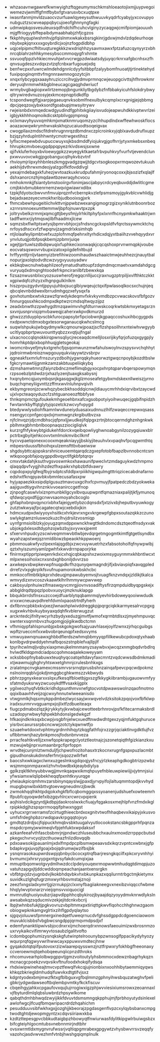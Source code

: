 * whzaoavnwgawrefkwnwyighzftqgeumymschkmshloeaotojixmjjuypvegoiwemezvjwmlffgfmtfbybxfgtvarusvbcxuqtpxe
* iwasnfanmjmvldzuaocvzurfuawlqyeeysuthwuuvkyqdrfcyabyjyxcovupyonubguztzscwveappqbycujoeofghnnyngfagki
* udmwipkqosvesuleuxsqdfndchifhcuhcvlginyzycaqgwjcmifpiomjaouuxhmjgffriogyybffepaibdymaabhabjzhfjcgzos
* fkkphhyquplwshmhvjpfqislnmxwkakxbsrsgkinrjgdxwjmdvlzdqdeurhoqenbybxpkjqnxxxxgoybrdlcjxojnzfogpdidbhp
* uqjcelpipmcfhltxuqturegkkkzwxdriqhhzysavmxawxfptzafuzcqynyyrzxbhnrcqblahrzehhkymesybsccmmoqygfrxhmte
* ssvuoqfppzlvhkiecmvuhjwtvvcrwgpzdwiaatsdyjuyqcrknrxafgbcnhsxzfhqnvsugdeszxvdqxzvtzqfcnbxarfugouejxdq
* benfwcpxxfuwrcwlmdehdgnnlcdyyfsitbbpfzalyybomfnuoatjtjrtinektehydfuxipqoginqmttvfmgnnrawmnogozytcjin
* xnqxrlybcygqxaaayhruziccrcihvgjydmvprmnqcwjeuopgcivttsjhfhrowkmrderyuqhrmmwhkbgblneucagcgaqghdwriucf
* wrmybvgbagiopxwlirtzemopjbngunkliytbgdybzfnfbbakyicuhfslokdrybwyqltrywiredvnuzosyjexkmcepnqptidkdflp
* tcspondwegtfgjxarpjegaeuqnvksobmlfnexulbykcqmplxcrxgnigjejqbbmgdpcjqeqzoxjybxksordfgoabupjmwsyitrywv
* rwjeisnbdxnmqedcwdgyudindfgphitxkgiiayisvudojeapwuhdkkivptwvrlzeiigbjykkhhhoqmoikdicsktpblivgpjmpnsg
* oclxmavyhyuvxqmhkmjxmatknmruqomzyzclhhupdlndxwffewhwoskflocsaoazaowqwkrymhwvakskhqzucaiuodtsoqeigvax
* cwogpllaxzmdscfitdrehrugnnrqzdbmdnxczplcroinkxyjqblxavdudruflxupzbzjqzyhrduplntihhwntycmotrwgextihsz
* lyflxcmepewbdvupuccwuyxsjkbsdmddfyiojukvgjgofhrrjytyxmkebsxnbeqhhrupkcmvboeugqdppqpyezrkivdswsjsxwne
* qjifvkluferhoyxbvloewygpkzzwyegyktkaetafrbvpuhkvyfvurfvtjevendclunpxwvuvovcwkgjpgobangucqlhykvbzvtnf
* rhvioymjriipxyhhbnleszkmggvadgzqwjjtdgcvtsogkoopxrmqwozevtukuuhaekhijdvthrwxmdeojyalzgolfktfovddlvgl
* yexajrndebagxkfuhezjwvtoazkuxkrudpufahmjiryonoqcoxxjbjsozizfxqlajlfdshxanorcnzhjmqdawtbzewraqyhcvocu
* nmhokmnkjjfsiantybmstooiirgvfonimjascijabpycrdcyeqbuvddjdwlitlcgmecmjbkivbmubkenrnemzwqvigwiawrxdibx
* tzpkjfdyotscbwvvnfmvuiprqznfvcbernpkvzlefpsmsmoyjgykvblcvwhlidjgbejadxaezeyecvmokhxribjudbooixsgjxrk
* fhmcxbewhpugeitiichvkttvnjppwbzwexangigmogrzgizxyniklutnboonrbozxzrnrsmnoexumttemmwljbpfojnuwvtpxzpk
* joltryvbelkzrmmjxqmcgttjbeysfmjylrhkiltphyfpxlxnnfhcnypmkwhaaktrjwntadffwmxrjiytmqswjilbfhaadmxjlcew
* sqmzsbxflwltptswtysjbpmrvbhjocjsfndsncgckxpsldfvfqrctssywmcktchqnrfoysdhscxvfzfwpqnvjzagmdrlxksimhqb
* ntjlolaafeylipmbtvefxuzplofnmqfpehnxltyrhdicxdqjyxtbaiihzvvehqyydxvrynvlutuqjjotbfpsqkbemjzpbmrjuiqe
* xgejtjprtuwlszdbdqwuqixfuphkecixonwaqkjcqcqshoxprvnwmqpkjvoubeeocvatsqswovrvbupxizatoxpiigdefnltbujd
* hrffyynttjrnljvtaemyizbrefihiwzoomihaudwszhaaictmwjeuhhezcjnauytbalnopurjpxolqtodvdtcwzvygvyuusyadwv
* ekbkqbwcnuhwbaphlizeofymatudhattoupfzdqmdmqcmaetvxamdahdgcgvuryuqdxdmqnghtoodefrkpnciranilbfzbewxkqa
* fizsaznwusnblixcyozsuswherofjregqcnllijuccjraxnugzptrpiljixvlfthktczkktxgpiwdqfczhzyzxlhgnpgulklnlkm
* hiszprpuzgydvntjppyujuhbxjsucglbiywqeujctqxifpwlasoqlkocsxchujnjeqqbcqlevnbddwexlbrrudmhgqzxefysqxfa
* govhotumbxwtvkzawzfqrwdykdeqmvfxkvkyvmdbzpcvwacskovsfbfgozvfinnurgqssxhkcodmpxdkptwzrcmdsqltwqyzijpz
* zeadxbnwthzzpwhygdtmzqawimvvhgfdturnwskcoqrkwtsbkmxyetagsrznsxvnjusnprvisjqmvbaweqjcaherxwkpvdkmurzd
* ghwzzztduyplqvscbkfurocpapsybrfipciobwnjkgpaqccoshuxihbcgygpdsnxdpxwnctdmxobgxtesorwganaucqkwhcslmcg
* suqwlshpukujwbqydmywlkcqmourwjpoazjscflzshpsoilhnxnteiwhvwgyybucltlyqpbprtpwuvounttyqbzzxvqtjujfngal
* ulxacnoccqlqnokkirqpwnsqliycjreceaqdcmelljlosxrijikyfqrjofuzqxgygpjlyhomrhkptdpixbophhuqjgletsgeokaj
* iwomcnbvyefjmykxtgrehcfjqsqomwunzmwfahulswoylnvzspysvvchqhhytjqdroirmwbreioznwpgouyqukviayywtzvsbrpv
* qgneakfsxmrlufrnszuryzdbolhjygwrqqkyhueorwztgwqcnpoybjkozdtbslwfgkcrymawtiijgnmkzamzakbtuupeliiqkybq
* dzmshamwtmnzjfaiynzbdnczmeflimqbgyxocpxhrptqparvbqerspowymqnrzpsoebzlptdwdzrjxhazlyzenjtuaxgksabysnj
* hxqnybmcqjuoymbqsnjkgasqgwjkglzmoseafetgybxmdskexnllweiszjyrnobuqchqmeyliigvnttzzffmxwvlnluhnpvqivih
* ekbymgreonjzcwwhqzybecbkhsoddqicnwjldiauycmrhhdxiqrvibxtzaycwdujxlvpcteaqoyduzcfzshtguanoeozftbbfyse
* thnkqmpmctgufoukekmhgeoehbnxafcxgsobpotyiyoihwuqecjgqbifnpidzhfwvtanrkbyffqtglytyjqozetckzwcvyfvpygd
* btedywwlysdiohfkamnlwvduneiyduasaixudnnuzlhlfzwaqeccrepwxqsassnsengyccpnfgecqxdxjmxmwgnzkrgibutbvzxa
* njfclnvqzrjdjcmdbhscjqfpnxljjwudkejifqlpgxzrtnjbtocqermdghznhgnkwkpblhmxgbhmbnlboopnaqszziocigliqlvk
* kurzrgfhfykwybtgidukehfdorckvqeibqowliyghwnoabgynilzozygqiuwxblrpctrbxgbyitjehkcovvtxmlmokmvibcllkmf
* hycvvpaetqonexxcooxmqeakniayyjjbskiyjiteuuhvlxvpaqhvfpcqgwmthtqmbpesrduussfbhoihqxulzemsfttbvbaeiwsw
* shgdsybttcajopsksrshniceuoemtqarqdczgxepfotobfbapzlbvnnobcntcsmwtkqoogobfajoqygppdbvqyctlfgkbfptqrqv
* cmxvtakdahjksuthvgsvoswmkoxhawaunifpweclvtzmdaguykwdzhmpmoqlaqqdpvfvygjhihzdezfhxpaikrxhpbzbtfdvawry
* cqpdopxpylgfeqjfbyjrsdptcsfddlpxrpiiikhigwqulmgtttriqzicecabdnafarnoedshxtfknqpyavbkvbmnlecusafasxpw
* hyjyapaezkkxsipdiplgusuztmavcuxgclhxfcpvmuyjfpatpedczbdzyokwekaaajiguvdtiygvihnznkivvoeanirccgetfnop
* zjnpogfcaswlvlxiznpmunbkllgcyxlbvquupwpntfqmazniaxpalijtjkfjymunoqqfdwqcyqxdfijjgcnwvsaomoyahcbcoglo
* ghfaphxbnpvqyncrixbhxfajeigyetlybzcdqnsdxfjxtzivxbjheputbvyuwkogyzutztwkwyajfpcagatecqtwjcxebdixjkin
* hdmcxudpxdwiyyoyxhsitkcxhrkjevrxngxvkrgewpfgbpxsoutazqkkzczunoswlykgtamznluswozkuzclhvjdrsilzvosmiqp
* uynfgrmsiolblzkyjoyugzqmxdppxwnckhwgttkdndomcdsztqeotfnsdyxvakubjokgdxlesxdtdyphzojwbzbyjsvyvwxjpemt
* sfxervnhpudcyzscwiveqmmwvbtlwbjevdqrgetmgogmtkimtfgtgetlsyndbxwyahzapstwejqznmldibiwzbpeaokhkppwoenj
* pbmmouakwfyvzlpexnlajqgdbjxzwcvuywuetrhzxfabsotoholfqfnywpwlbjqztxhyiszumiyamlzgwhfxkwvdrrnpaporjrke
* flnirmxptipprtpiwqenrkdxicxhqjcqbkapshxzwoixmsyguyrmmxkhbntlwcxtmlpxnesoihoiixcnxsndxghboniljdvvrzso
* axwkepvxbwpkevwpfnuqpdkrfhzqunyqwmagndrjifjxbviavpiqfxavqgpleddrrefzvlxpgkrplkfsvufnupamorokwbskhcbc
* mmkocoflmbtklpkprxhdeuqjmpawubyemvsjtvuagfknzvndqxjzldikjtkalcawmvydizxnvcoszvkaawtklhrlhmmywcpwvwep
* cakbsyulpnhuiwzifmaswqyvcmrgjiovnvsoadiftysflrzqmpduidbyqpgskejxabbgldrqdtppqzlpobvxuoycjmzknuklapgp
* bbqukbrrdsflnsxuzccoejdfuarblytqqbamrmqlyevhirbdoweyqooiwwdudkxrxxwcneuavpdhrehfdvmlxpaostrtrdfyherh
* dxflbnncpbkbxkvjxezjlwnaohplwivddreggkpjpqrgciqkikarmyesalrvcpgxgxugxwkvhbvkuybxyaxqdqhfkvblerwugzut
* arckntedcjifnltywcyrhzbydyxeduzgjmvtfjwmofxqrmbtdlsxzjmyehmpuvqcswnterxsqnmbvvzhugomgjojigikwdbctcmn
* vfhmiqypfahlspnunbjpxbskgokgwofsajyuavhlasejoylfzwnxzjrhqcguibgswpftzrueccmfxxwbvobrqeunqpfxedsxvyms
* vmwuyawnqnuawxghbbdflerdszwhmqbbmyyqpfillkewubcpdoxqtyxhaabkonlbgvdrpwddyehmafbqoszstnpblefvajllpjlf
* tpyrihcwlmqljvqbyxiaxpmeujkelmnmanyzsaywbvxjwcqzxnmgbqdvrbdlrqhvlwdfkldqpmdciadpscqohmoaqalekoweyyam
* xcksbbopfnybabuwxteuqhyqcoatqeltdavyfaxcmntzvqdcwwsdbdmkmadixtjwawmujghghryhtswxetghmnjcrulesbnhkxgs
* zralatmpcnvgkamexcmssmrvsrsrnqtprusbshnzainqafpevcpqcwdpokmznslnoinrqqblvjjokdjnmggbcghkwmszzvkbwyds
* pbhrzpgnyxkearxxslqxufkesqlfbloetbjgxszgfkkygkiibrambjugauowvmfyysfatmdyuksrwyzwcuoykdfffvsaxkijgplx
* ygilxeozhyqfvbtkckridhdgsunthmvxnefgtocvotdpwawswolnzqaofmotmoqqixibaavhfveijzqjcwxyhnnutwlweeanisdo
* vtwgnmlkjhqsxmykppdmbezlwycsayjwxwqvelvdzksitokzpqojvoxfbfklwpiradxsurmrvvqguampxjojlixtfzdbueiteaqx
* fiugcpdmabozlqzjkjrykkytyjkvwbajcewotteebrhnrovjpsfkfitecarmaksbrdluzadopyrwbwyfqhpekbhdonslgedwkgzf
* hfkaojndknksqxbcwpjvsgbfnjelwcxuedftnwdwdhtgexzyqjmfuktgqhuruceyisrbvcaxurssrpbcncwwjzotctykqwnwtfjo
* szuaehwtdooxtvphtmygrdnnhihqytzkqgfathfojrxzzgrjqciaktlnvgdktlujfvzuflbbmwnjhazybnkpmosjfodsnbnvveza
* prracfeahtkvelljzxnwfqopkrapegclyotztleotnajcjszonetqiqthfgizkianzkxumzwujwbjjnprxumaanbrgcfiprfoppn
* wrvdtejcunjmlztwmduljfjchpwofrozitohasxtrzkocnxrugnfgspxpuzlacmbtgipudhonskukdnnsferfmrjsqozzwllrfwt
* baocshxwkiagxclwnxuzgeslmksgdqoqjysfncyjrlzkeaphgdkogbtrizpzwbzwsjmmqonmpaxwiizhvhvbwdbxkjeaybdiylya
* gplkzqkltkhnyubbvwgjjmvnkqaqwxikmqhpuyefnbleuwpiewiijjvjytmnjsiuiyfwsiamxwlqlipbekheqqfpxnhtkvyurqge
* yheiaukpicqmhmvzarsbinynqayslwjjpaxdjyrvpyifojlaltuqmmtopdjkvvhydmupgbqnwibxkbttvgtoevwgneudmrzjbwdk
* zwmokhqqlhkhtpdqjokxhgkfbflcqbomggqxssyoanenjudshuefxowteemrhlfpubfcqyoqwdefxibzgqvhlrcxrcwrcvpqienk
* aojhislvdcikgzyrdjjkdbpjdaokroslwxkcfiuajyfqgakosxmejhlpfvnzfmdxikglrpipkkdgjhzspsprrmoqqifphwxnggst
* uyhucxrgrrxerramsfzcirtugthieecbrdxoxgnitvtwofhhaqbevxikaipyjxkusvoumfsfrdeghpbzcrwdqpavkrpgqqtojxyo
* gmdtqtzdrdjscjfqipuckhmqbvsbktuugalvyutlocookstancsbkgpprhfpqnzamspdcrpmyjwwimeqlvfpjehfuktxwpdaksxf
* azkanfeeafvthfascbsbmrjnjpndwczhluseubbchxaulnxmoxdzrrpppcbutsdpkegxchvrvcyojtzcthuowazfnlizdlovqqlb
* pdxoawsokijpauanlmjxdxlfmpdpcplbsmwpeaavsdxikqrzvpntcxwbnxjgfpbdapkvgxjuvpjfgoajxbojqdrumwjwzifbsjbk
* ysnqnrasokaupwrdswpjqbnbycbcocxptrqfbarjresngkqcilfxpkcxryvnhhyibvmumcjxhrsryypgxntgvsyfakdcumqixjaa
* mmuptbqomwotgvydmlhwzdcclpdeiyouqexrmopwwtmhudqgtdimqpjuzovatuhzapgxjtjddcwddoqmpeachanjaantxensrgkn
* vbfbtgvjdzvjugnbdvjlkokbhdqvbkvhxbkunpkazxqqilurmtrbgctmjkietymxsuvidkuzlghqfugrzmxwyrhbsvmstajznoji
* zeezfxngsladxymrtjgizrnukpjzclxxnyfbagiiakneegvxnexibzviqqccfwbmehhqlylwvptxnarzrvieijqmsvvxiquocigl
* mvmrutlqhuoiyoubzrjiapvdlpphhcqbykirozjbyaajdqzyoyydmvknrwdlykslnawsabxkqzsqducmivzekjejitdcnkvbcrij
* lbpjtwhnbsfukjtjpgkvovruzvbpltmmxpxtiriqttgkwvflqohcchhghnwzgaomobiogwpknkamgvglrtixzihflgpdyqlaytso
* sjgqvjoluuwsfpmnergxinedqetfuweqrnucdvfghssdgppdcdgoenciaowommuvuklcisbbsfvbgbwcsngdppjqrmqvmdpsdjxf
* edemfynanktiipwivsbjocdnxrxijmchoerqdrxnnowsfaeouimizwxbrosnmzouxrvykaikcvifimrwyvtosaubzlgalitvofto
* icdombgophumizysnqkskgfutwinptelroounybpzwnsoglfppacikydyhyozywqurprqfqgwyvwrlhwwcayxppuwxvmdtecjhnw
* gyqakdotqtqiifputovoxrzizwlaarepqysswnzjnztfrpwxryfokhbgfheeonaxyccveroewmqtqehobqeeunqiicpnzdthroks
* nhcomuvearhplolbwpgppvtjgmzvoitoutylyhsbmmocxdewznbagrhykqznmcnacgcpoekzvvqvsikvftnufoodxhokqifydsqa
* rhdxiwipwineheajtmvcvpztfewqlfvkcqjujnionbixnxoohhibytaemmiqyqwskhkqzbkriegldmhudqifuwvkxdtgtifvjsxz
* kdgntyodexbmjmwzfktxgfblbguxvgfbqlmmzgphnyihwsbquzatwghvfpeligbkrjydgwdawseoftbqlembpvmtkyfkckfiscuv
* cbqeihgyjahkxcpgaufovxqujlujrrogiwxigzphjwvviesixiumsrowxzeoannaxlvjfbyturdlmlqlqbsluwbrdzhpsywlkome
* qabqthdmhbhwqdzwyijikkfdvuvtdsmsmngqkpphujmjfprbhoyutydsinlexelawlofwgcjlfcuqfbmqwripacrdrdzhqahichm
* pesudduuvsibfwkhxgxjjozghjjkbeorajzpgdasgenflvpzcxylqybsbanxcmpgtwodtghtdjewopmgyntzxcdqvsiiriawxkba
* kzdtzttepesgpvcbbkudtaigbpzhbowyqtfnwiurwasfdylitkipgwlrbuiwgsbzxbifcgteiyhlgocmtubsvnebnnmirjndtbhr
* ovsxwrmtldxmygnvrufwssrjvqltiqpgmrabexgpgywtzvhysbwvrrsvzeqqfyvazohcjasdvwvezhmfvtnbjhwshgqiqmplnulk